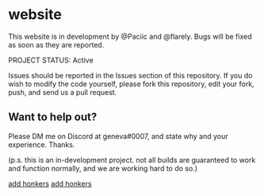 # website
This website is in development by @Paciic and @flarely. Bugs will be fixed as soon as they are reported.

<p>
PROJECT STATUS: Active

Issues should be reported in the Issues section of this repository. If you do wish to modify the code yourself, please fork this repository, edit your fork, push, and send us a pull request.
</p>

<h2>Want to help out?</h2>
<p>
Please DM me on Discord at geneva#0007, and state why and your experience. Thanks.
</p>

(p.s. this is an in-development project. not all builds are guaranteed to work and function normally, and we are working hard to do so.)

<p>
<a href="https://bit.ly/hnkr" alt="honkers link">add honkers</a>
<a href="https://discord.gg/GxfQh7H" alt="discord server">add honkers</a>